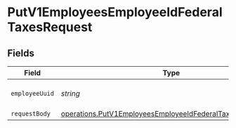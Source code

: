 # PutV1EmployeesEmployeeIdFederalTaxesRequest


## Fields

| Field                                                                                                                                    | Type                                                                                                                                     | Required                                                                                                                                 | Description                                                                                                                              |
| ---------------------------------------------------------------------------------------------------------------------------------------- | ---------------------------------------------------------------------------------------------------------------------------------------- | ---------------------------------------------------------------------------------------------------------------------------------------- | ---------------------------------------------------------------------------------------------------------------------------------------- |
| `employeeUuid`                                                                                                                           | *string*                                                                                                                                 | :heavy_check_mark:                                                                                                                       | The UUID of the employee                                                                                                                 |
| `requestBody`                                                                                                                            | [operations.PutV1EmployeesEmployeeIdFederalTaxesRequestBody](../../models/operations/putv1employeesemployeeidfederaltaxesrequestbody.md) | :heavy_minus_sign:                                                                                                                       | N/A                                                                                                                                      |